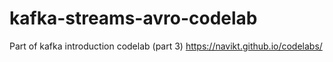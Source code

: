 # kafka-streams-avro-codelab
Part of kafka introduction codelab (part 3) https://navikt.github.io/codelabs/
